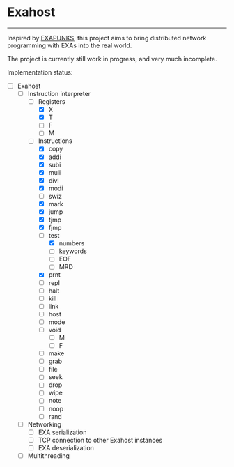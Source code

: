 # Exahost
---
Inspired by [EXAPUNKS](https://www.zachtronics.com/exapunks/), this project aims to bring distributed network programming with EXAs into the real world.

The project is currently still work in progress, and very much incomplete.

Implementation status:
- [ ] Exahost
	- [ ] Instruction interpreter
		- [ ] Registers
			- [x] X
			- [x] T
			- [ ] F
			- [ ] M
		- [ ] Instructions
			- [x] copy
			- [x] addi
			- [x] subi
			- [x] muli
			- [x] divi
			- [x] modi
			- [ ] swiz
			- [x] mark
			- [x] jump
			- [x] tjmp
			- [x] fjmp
			- [ ] test
				- [x] numbers
				- [ ] keywords
				- [ ] EOF
				- [ ] MRD
			- [x] prnt
			- [ ] repl
			- [ ] halt
			- [ ] kill
			- [ ] link
			- [ ] host
			- [ ] mode
			- [ ] void
				- [ ] M
				- [ ] F
			- [ ] make
			- [ ] grab
			- [ ] file
			- [ ] seek
			- [ ] drop
			- [ ] wipe
			- [ ] note
			- [ ] noop
			- [ ] rand
	- [ ] Networking
		- [ ] EXA serialization
		- [ ] TCP connection to other Exahost instances
		- [ ] EXA deserialization
	- [ ] Multithreading